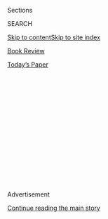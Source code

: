 <div id="app">

<div>

<div>

<div>

<div class="NYTAppHideMasthead css-1q2w90k e1suatyy0">

<div class="section css-ui9rw0 e1suatyy2">

<div class="css-eph4ug er09x8g0">

<div class="css-6n7j50">

</div>

<span class="css-1dv1kvn">Sections</span>

<div class="css-10488qs">

<span class="css-1dv1kvn">SEARCH</span>

</div>

[Skip to content](#site-content)[Skip to site index](#site-index)

</div>

<div id="masthead-section-label" class="css-1wr3we4 eaxe0e00">

[Book
Review](https://www.nytimes3xbfgragh.onion/section/books/review)

</div>

<div class="css-10698na e1huz5gh0">

</div>

</div>

<div id="masthead-bar-one" class="section hasLinks css-15hmgas e1csuq9d3">

<div class="css-uqyvli e1csuq9d0">

</div>

<div class="css-1uqjmks e1csuq9d1">

</div>

<div class="css-9e9ivx">

[](https://myaccount.nytimes3xbfgragh.onion/auth/login?response_type=cookie&client_id=vi)

</div>

<div class="css-1bvtpon e1csuq9d2">

[Today’s
Paper](https://www.nytimes3xbfgragh.onion/section/todayspaper)

</div>

</div>

</div>

</div>

<div data-aria-hidden="false">

<div id="site-content" data-role="main">

<div>

<div class="css-1aor85t" style="opacity:0.000000001;z-index:-1;visibility:hidden">

<div class="css-1hqnpie">

<div class="css-epjblv">

<span class="css-17xtcya">[Book
Review](/section/books/review)</span><span class="css-x15j1o">|</span><span class="css-fwqvlz">What
Book Would You Recommend for America’s Current Political
Moment?</span>

</div>

<div class="css-k008qs">

<div class="css-1iwv8en">

<span class="css-18z7m18"></span>

<div>

</div>

</div>

<span class="css-1n6z4y">https://nyti.ms/2pAwjGx</span>

<div class="css-1705lsu">

<div class="css-4xjgmj">

<div class="css-4skfbu" data-role="toolbar" data-aria-label="Social Media Share buttons, Save button, and Comments Panel with current comment count" data-testid="share-tools">

  - 
  - 
  - 
  - 
    
    <div class="css-6n7j50">
    
    </div>

  - 
  - 

</div>

</div>

</div>

</div>

</div>

</div>

<div class="css-13pd83m">

</div>

<div id="top-wrapper" class="css-1sy8kpn">

<div id="top-slug" class="css-l9onyx">

Advertisement

</div>

[Continue reading the main
story](#after-top)

<div class="ad top-wrapper" style="text-align:center;height:100%;display:block;min-height:250px">

<div id="top" class="place-ad" data-position="top" data-size-key="top">

</div>

</div>

<div id="after-top">

</div>

</div>

<div id="sponsor-wrapper" class="css-1hyfx7x">

<div id="sponsor-slug" class="css-19vbshk">

Supported by

</div>

[Continue reading the main
story](#after-sponsor)

<div id="sponsor" class="ad sponsor-wrapper" style="text-align:center;height:100%;display:block">

</div>

<div id="after-sponsor">

</div>

</div>

[Bookends](/column/bookends "Bookends")

<div class="css-1vkm6nb ehdk2mb0">

# What Book Would You Recommend for America’s Current Political Moment?

</div>

<div class="css-xt80pu e12qa4dv0">

<div class="css-18e8msd">

<div class="css-vp77d3 epjyd6m0">

<div class="css-1baulvz">

By <span class="css-1baulvz" itemprop="name">Francine Prose</span> and
<span class="css-1baulvz last-byline" itemprop="name">Thomas
Mallon</span>

</div>

</div>

  - May 11,
    2017

  - 
    
    <div class="css-4xjgmj">
    
    <div class="css-d8bdto" data-role="toolbar" data-aria-label="Social Media Share buttons, Save button, and Comments Panel with current comment count" data-testid="share-tools">
    
      - 
      - 
      - 
      - 
        
        <div class="css-6n7j50">
        
        </div>
    
      - 
      - 
    
    </div>
    
    </div>

</div>

</div>

<div class="section meteredContent css-1r7ky0e" name="articleBody" itemprop="articleBody">

<div class="css-1fanzo5 StoryBodyCompanionColumn">

<div class="css-53u6y8">

*In Bookends, two writers take on questions about the world of books.
This week, Francine Prose and Thomas Mallon suggest reading that suits
the current moment and tells us what we can expect from it.*

**By Francine Prose**

*Jane Mayer’s “Dark Money” explores the roots of the intense class
divisions and gross inequalities that beset
us.*

<div class="css-79elbk" data-testid="photoviewer-wrapper">

<div class="css-z3e15g" data-testid="photoviewer-wrapper-hidden">

</div>

<div class="css-1a48zt4 ehw59r15" data-testid="photoviewer-children">

<div class="css-zgakxe erfvjey0">

<span class="css-1ly73wi e1tej78p0">Image</span>

<div class="css-zjzyr8">

<div data-testid="lazyimage-container" style="height:386.6666666666667px">

</div>

</div>

</div>

<span class="css-16f3y1r e13ogyst0" data-aria-hidden="true">Francine
Prose</span><span class="css-cnj6d5 e1z0qqy90" itemprop="copyrightHolder"><span class="css-1ly73wi e1tej78p0">Credit...</span><span>Illustration
by R. Kikuo Johnson</span></span>

</div>

</div>

Jane Mayer’s harrowing “Dark Money” should be required reading for
anyone who wants to know how our country got into the mess we’re in.
Mayer shows how the intense class divisions and gross inequalities that
beset us now were neither inevitable nor accidental, but carefully
orchestrated by a handful of billionaires determined to transform the
United States into a cash machine from which only the wealthiest
citizens could withdraw.

</div>

</div>

<div class="css-1fanzo5 StoryBodyCompanionColumn">

<div class="css-53u6y8">

Beginning in the 1970s, alarmed by Richard Nixon’s tough new
restrictions aimed at protecting the environment, these oil, banking and
industrial moguls spent fortunes working behind the scenes, fighting
against anything that would increase their costs or decrease their
profits. Perhaps the most famous of these Wizard of Oz-like figures are
Charles and David Koch, but there are others (among them the family of
Secretary of Education Betsy DeVos) whose stories Mayer tells: tycoons
who silenced whistle-blowers, intimidated rivals, sued and blackmailed
their own siblings, and whose plans for us involved polluting our air
and water, lowering taxes for the wealthy, and drastically decreasing
the amount we spend on education, health and welfare. To implement their
agenda, they started foundations, think tanks and university programs;
they financed libertarian political campaigns and the Tea Party
movement, all the while using these “charitable” donations as loopholes
to avoid paying taxes. According to Mayer, President Obama never stood
much of a chance against the power of his opponents’ money,
determination and resistance — and their untiring and ultimately
successful efforts to turn the Republican Party into the “party of no.”

Greed isn’t pretty, and “Dark Money” won’t make you feel differently
about the deadly sin that is currently ruling our society. But the book
answers some questions. In its final paragraph David Koch tells us
everything we need to know about what motivates him and others like him.
When, as a child, he was asked to share a treat, he would say, “I just
want my fair share — which is all of it.”

If “Dark Money” confirms our suspicions about the past and the present,
Nadezhda Mandelstam’s “Hope Against Hope” — a memoir about what she and
her husband, the great poet Osip Mandelstam, endured during the worst
years of Stalin’s regime — reflects our darkest fears about a possible
future. And yet, despite the terror and suffering it describes, I am
always heartened and consoled by the beauty and intelligence with which
Mandelstam tells us how a group of decent, resourceful, gifted and
complicated human beings braved a terrible era.

Having written a poem comparing Stalin’s fingers to fat grubs, Osip was
arrested by the despot, who (as seems typical of despots) had no sense
of humor and appears to have been particularly offended by the line
about his fingers. Nadezhda had a prodigious memory, and her book is
full of sharply observed moments: We see the poet Anna Akhmatova
insisting that Osip, on his way to prison, eat the egg (a great delicacy
in those days) that the Mandelstams have procured and prepared for her,
in honor of her visit. Dense and detailed, the book tells us what it was
like to cope with the lack of basic necessities and to live under a
dictatorship: learning to lie, watching every word, discovering who can
and cannot be trusted, struggling to preserve one’s dignity. And
everywhere are astute and moving observations about poetry, love and
life.

One more book I might add: For those days when you feel the need to take
a break, to experience a different time and place, to take the kind of
vacation from reality that only a great book can provide, pick up
Charles Dickens’s “David Copperfield.” Read the first sentence, then the
second. See what happens next. At this current moment, perhaps even more
than most, there’s a great deal to be said for literature as a passport,
as an inexpensive, trustworthy and temporary means of escape.

</div>

</div>

<div class="css-1fanzo5 StoryBodyCompanionColumn">

<div class="css-53u6y8">

***Francine Prose*** *is the author of more than 20 works of fiction and
nonfiction, among them the novel “Blue Angel,” a National Book Award
nominee, and the guide “Reading Like a Writer,” a New York Times best
seller. Her most recent novel is “Mister Monkey.” Currently a
distinguished visiting writer at Bard College, she is the recipient of
numerous grants and awards; a contributing editor at Harper’s, Saveur
and Bomb; a former president of the PEN American Center; and a member of
the American Academy of Arts and Letters and the American Academy of
Arts and Sciences.*

◆ ◆ ◆

**By Thomas Mallon**

*There are flashes of recognition in H. R. Haldeman’s chronicle of
Richard Nixon’s
presidency.*  

<div class="css-79elbk" data-testid="photoviewer-wrapper">

<div class="css-z3e15g" data-testid="photoviewer-wrapper-hidden">

</div>

<div class="css-1a48zt4 ehw59r15" data-testid="photoviewer-children">

<div class="css-zgakxe erfvjey0">

<span class="css-1ly73wi e1tej78p0">Image</span>

<div class="css-zjzyr8">

<div data-testid="lazyimage-container" style="height:386.6666666666667px">

</div>

</div>

</div>

<span class="css-16f3y1r e13ogyst0" data-aria-hidden="true">Thomas
Mallon</span><span class="css-cnj6d5 e1z0qqy90" itemprop="copyrightHolder"><span class="css-1ly73wi e1tej78p0">Credit...</span><span>Illustration
by R. Kikuo Johnson</span></span>

</div>

</div>

Trump-Nixon comparisons are in vogue, and any consideration of them
requires “The Haldeman Diaries,” the indispensable narrative that
Richard Nixon’s chief of staff, Harry Robbins (H. R.) Haldeman, began
keeping on Jan. 18, 1969, two days before the start of a presidency
distinguished by bold foreign overtures; beset by Vietnam and domestic
dissent; and destroyed, finally, by Watergate. Haldeman switched from
handwriting the diaries to taping them late in 1970, only months before
the White House, interested in better record-keeping, began taping
itself.

As Nixon’s “lord high executioner,” Haldeman presented a public image as
unyielding as his brush cut. While hardly literary, his chronicle of
“the P” displays keen and constant powers of observation. The book is
in some ways *Nixon’s* diary, presented in the third person, with
Haldeman acting as superego to the president’s id, preserving the boss’s
utterances with the fidelity of a Boswell or an Eckermann. Haldeman
showcases the chief executive’s lack of proportion and tendency to go on
“talking for hours,” occasionally “in one of his sort of mystic moods”
but more often just profanely bitching.

Nixon seeks to create for himself a personal “mystique,” a spooky
charisma that will wean the public from its memory of John F. Kennedy’s
glamour and flash: “The P made the point that in describing Nixon you
have to make the point that he’s always like the iceberg, you see only
the tip.” But if he can be “cool, tough, firm and totally in command”
during a crisis (Haldeman’s own view of him), Nixon remains, day to day,
painfully maladroit with other people. The chief of staff shrewdly
monitors his psychology. When a reporter describes one presidential
statement as having been “bitter,” Nixon descends into an angry mood
that Haldeman deconstructs: “I think he knows it was bitter and thus
doubly resents it.” In May 1970, when the P ventures out to the Lincoln
Memorial around dawn, to talk with young antiwar protesters, Haldeman
writes: “I am concerned about his condition.” Seven months later, Nixon
decides (not uninterestingly) “that the major effect of the youth
revolution is its effect on parents and their guilt complexes.”

The days grind on with problems and personalities that never seem to
evolve. How can the White House best deploy the quotable and incendiary
Vice President Spiro Agnew? Will Henry Kissinger, the national security
adviser, and William Rogers, the secretary of state, ever stop
complaining about each other? Haldeman curates the administration’s
flamboyant gestures (P “ordered me to have ‘Portnoy’s Complaint’ …
removed from White House library”); its small screw-ups (“P launched his
Indian message with meeting with Taos tribe. No one mentioned the whole
deal would have to be translated”); its daily little lies (“The Apollo
shot was this morning; the P slept through it, but we put out an
announcement that he had watched it with great interest”).

</div>

</div>

<div class="css-1fanzo5 StoryBodyCompanionColumn">

<div class="css-53u6y8">

Take Haldeman’s book down from the shelf in the spring of 2017, and
correspondences will abound: “The P said that he thought he was the only
man who could be P.” *(I alone can fix it.)* Nixon sees himself leading
a movement of “forgotten minorities” (white ethnics) that is bigger and
more important than the Republican Party. The press and the
establishment are despised, and even a form of the Deep State excites
worry: “Were the Camp David phones tapped for the Defense Department?”
Haldeman wonders in a note to his text.

Comforting? *Plus ça change?* Maybe. But such flashes of recognition,
however plentiful, remain incidental. There are really no political
precedents for the way we have to live now. In 1974, a drifting ship of
state foundered on the gifted, garrulous iceberg that was Nixon himself.
Today we are steered by a bellowing captain who has never looked beneath
the surface of anything. Is someone, after coming home from the White
House each night, secretly logging the voyage toward the crash?

***Thomas Mallon’s*** *nine novels include “Finale,” “Henry and Clara,”
“Fellow Travelers” and “Watergate,” a finalist for the PEN/Faulkner
Award. He has also published nonfiction about plagiarism (“Stolen
Words”), diaries (“A Book of One’s Own”), letters (“Yours Ever”) and
the Kennedy assassination (“Mrs. Paine’s Garage”), as well as two books
of essays. His work appears in The New Yorker, The Atlantic Monthly and
other publications. A recipient of the Vursell prize of the American
Academy of Arts and Letters, for distinguished prose style, he is
Professor Emeritus of English at The George Washington University.*

</div>

</div>

</div>

<div>

</div>

<div>

</div>

<div>

</div>

<div>

<div id="bottom-wrapper" class="css-1ede5it">

<div id="bottom-slug" class="css-l9onyx">

Advertisement

</div>

[Continue reading the main
story](#after-bottom)

<div id="bottom" class="ad bottom-wrapper" style="text-align:center;height:100%;display:block;min-height:90px">

</div>

<div id="after-bottom">

</div>

</div>

</div>

</div>

</div>

## Site Index

<div>

</div>

## Site Information Navigation

  - [© <span>2020</span> <span>The New York Times
    Company</span>](https://help.nytimes3xbfgragh.onion/hc/en-us/articles/115014792127-Copyright-notice)

<!-- end list -->

  - [NYTCo](https://www.nytco.com/)
  - [Contact
    Us](https://help.nytimes3xbfgragh.onion/hc/en-us/articles/115015385887-Contact-Us)
  - [Work with us](https://www.nytco.com/careers/)
  - [Advertise](https://nytmediakit.com/)
  - [T Brand Studio](http://www.tbrandstudio.com/)
  - [Your Ad
    Choices](https://www.nytimes3xbfgragh.onion/privacy/cookie-policy#how-do-i-manage-trackers)
  - [Privacy](https://www.nytimes3xbfgragh.onion/privacy)
  - [Terms of
    Service](https://help.nytimes3xbfgragh.onion/hc/en-us/articles/115014893428-Terms-of-service)
  - [Terms of
    Sale](https://help.nytimes3xbfgragh.onion/hc/en-us/articles/115014893968-Terms-of-sale)
  - [Site
    Map](https://spiderbites.nytimes3xbfgragh.onion)
  - [Help](https://help.nytimes3xbfgragh.onion/hc/en-us)
  - [Subscriptions](https://www.nytimes3xbfgragh.onion/subscription?campaignId=37WXW)

</div>

</div>

</div>

</div>
